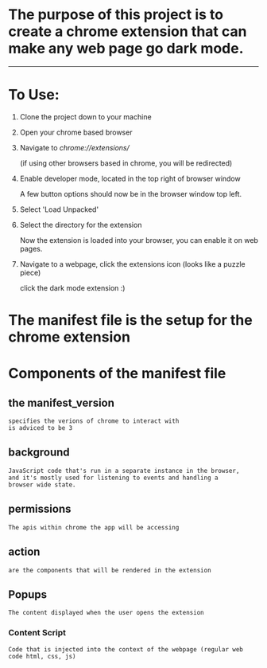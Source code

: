 # The purpose of this project is to create a chrome extension that can make any web page go dark mode. 

*** 

# To Use:
1. Clone the project down to your machine

1. Open your chrome based browser

1. Navigate to   *chrome://extensions/*
    
    (if using other browsers based in chrome, you will be redirected)

1. Enable developer mode, located in the top right of browser window
    
    A few button options should now be in the browser window top left.

1. Select 'Load Unpacked'

1. Select the directory for the extension

    Now the extension is loaded into your browser, you can enable it on web pages.

1. Navigate to a webpage, click the extensions icon (looks like a puzzle piece) 

    click the dark mode extension :)





# The manifest file is the setup for the chrome extension

# Components of the manifest file

## the manifest_version
    
    specifies the verions of chrome to interact with
    is adviced to be 3

## background 
    
    JavaScript code that's run in a separate instance in the browser, 
    and it's mostly used for listening to events and handling a 
    browser wide state.

## permissions 
    
    The apis within chrome the app will be accessing

## action 
    
    are the components that will be rendered in the extension

## Popups

    The content displayed when the user opens the extension

### Content Script

    Code that is injected into the context of the webpage (regular web code html, css, js)

